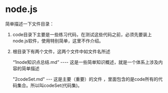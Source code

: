 # node.js
简单描述一下文件目录：

1. code目录下主要是一些练习代码，在测试这些代码之前，必须先要装上node.js软件，使用特别简单，这里不作介绍。

2. 根目录下有两个文件，这两个文件中如文件名所述

   “1node知识点总结.md” ---- 这是一些简单知识概述，就是一个体系上涉及内容的简单描述

   "2codeSet.md" --- 这是主要（重要）的文件 ，里面包含的是code所有的代码集合。所以叫codeSet(代码集)。


